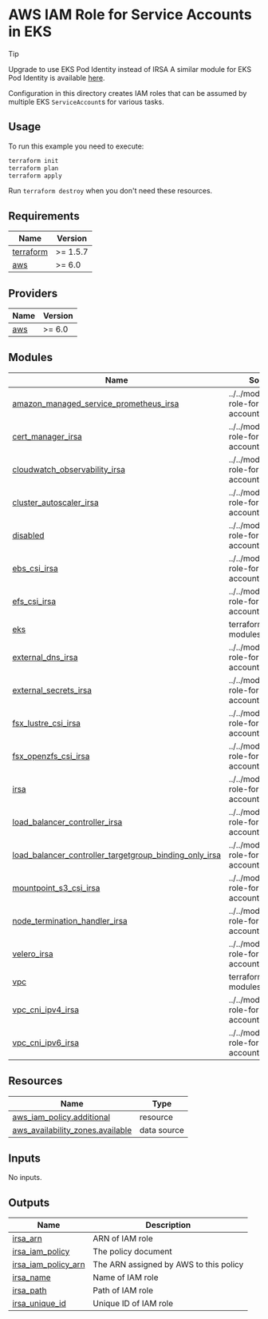 # AWS IAM Role for Service Accounts in EKS

> [!TIP]
> Upgrade to use EKS Pod Identity instead of IRSA
> A similar module for EKS Pod Identity is available [here](https://github.com/terraform-aws-modules/terraform-aws-eks-pod-identity).

Configuration in this directory creates IAM roles that can be assumed by multiple EKS `ServiceAccount`s for various tasks.

## Usage

To run this example you need to execute:

```bash
terraform init
terraform plan
terraform apply
```

Run `terraform destroy` when you don't need these resources.

<!-- BEGIN_TF_DOCS -->
## Requirements

| Name | Version |
|------|---------|
| <a name="requirement_terraform"></a> [terraform](#requirement\_terraform) | >= 1.5.7 |
| <a name="requirement_aws"></a> [aws](#requirement\_aws) | >= 6.0 |

## Providers

| Name | Version |
|------|---------|
| <a name="provider_aws"></a> [aws](#provider\_aws) | >= 6.0 |

## Modules

| Name | Source | Version |
|------|--------|---------|
| <a name="module_amazon_managed_service_prometheus_irsa"></a> [amazon\_managed\_service\_prometheus\_irsa](#module\_amazon\_managed\_service\_prometheus\_irsa) | ../../modules/iam-role-for-service-accounts | n/a |
| <a name="module_cert_manager_irsa"></a> [cert\_manager\_irsa](#module\_cert\_manager\_irsa) | ../../modules/iam-role-for-service-accounts | n/a |
| <a name="module_cloudwatch_observability_irsa"></a> [cloudwatch\_observability\_irsa](#module\_cloudwatch\_observability\_irsa) | ../../modules/iam-role-for-service-accounts | n/a |
| <a name="module_cluster_autoscaler_irsa"></a> [cluster\_autoscaler\_irsa](#module\_cluster\_autoscaler\_irsa) | ../../modules/iam-role-for-service-accounts | n/a |
| <a name="module_disabled"></a> [disabled](#module\_disabled) | ../../modules/iam-role-for-service-accounts | n/a |
| <a name="module_ebs_csi_irsa"></a> [ebs\_csi\_irsa](#module\_ebs\_csi\_irsa) | ../../modules/iam-role-for-service-accounts | n/a |
| <a name="module_efs_csi_irsa"></a> [efs\_csi\_irsa](#module\_efs\_csi\_irsa) | ../../modules/iam-role-for-service-accounts | n/a |
| <a name="module_eks"></a> [eks](#module\_eks) | terraform-aws-modules/eks/aws | ~> 21.0 |
| <a name="module_external_dns_irsa"></a> [external\_dns\_irsa](#module\_external\_dns\_irsa) | ../../modules/iam-role-for-service-accounts | n/a |
| <a name="module_external_secrets_irsa"></a> [external\_secrets\_irsa](#module\_external\_secrets\_irsa) | ../../modules/iam-role-for-service-accounts | n/a |
| <a name="module_fsx_lustre_csi_irsa"></a> [fsx\_lustre\_csi\_irsa](#module\_fsx\_lustre\_csi\_irsa) | ../../modules/iam-role-for-service-accounts | n/a |
| <a name="module_fsx_openzfs_csi_irsa"></a> [fsx\_openzfs\_csi\_irsa](#module\_fsx\_openzfs\_csi\_irsa) | ../../modules/iam-role-for-service-accounts | n/a |
| <a name="module_irsa"></a> [irsa](#module\_irsa) | ../../modules/iam-role-for-service-accounts | n/a |
| <a name="module_load_balancer_controller_irsa"></a> [load\_balancer\_controller\_irsa](#module\_load\_balancer\_controller\_irsa) | ../../modules/iam-role-for-service-accounts | n/a |
| <a name="module_load_balancer_controller_targetgroup_binding_only_irsa"></a> [load\_balancer\_controller\_targetgroup\_binding\_only\_irsa](#module\_load\_balancer\_controller\_targetgroup\_binding\_only\_irsa) | ../../modules/iam-role-for-service-accounts | n/a |
| <a name="module_mountpoint_s3_csi_irsa"></a> [mountpoint\_s3\_csi\_irsa](#module\_mountpoint\_s3\_csi\_irsa) | ../../modules/iam-role-for-service-accounts | n/a |
| <a name="module_node_termination_handler_irsa"></a> [node\_termination\_handler\_irsa](#module\_node\_termination\_handler\_irsa) | ../../modules/iam-role-for-service-accounts | n/a |
| <a name="module_velero_irsa"></a> [velero\_irsa](#module\_velero\_irsa) | ../../modules/iam-role-for-service-accounts | n/a |
| <a name="module_vpc"></a> [vpc](#module\_vpc) | terraform-aws-modules/vpc/aws | ~> 6.0 |
| <a name="module_vpc_cni_ipv4_irsa"></a> [vpc\_cni\_ipv4\_irsa](#module\_vpc\_cni\_ipv4\_irsa) | ../../modules/iam-role-for-service-accounts | n/a |
| <a name="module_vpc_cni_ipv6_irsa"></a> [vpc\_cni\_ipv6\_irsa](#module\_vpc\_cni\_ipv6\_irsa) | ../../modules/iam-role-for-service-accounts | n/a |

## Resources

| Name | Type |
|------|------|
| [aws_iam_policy.additional](https://registry.terraform.io/providers/hashicorp/aws/latest/docs/resources/iam_policy) | resource |
| [aws_availability_zones.available](https://registry.terraform.io/providers/hashicorp/aws/latest/docs/data-sources/availability_zones) | data source |

## Inputs

No inputs.

## Outputs

| Name | Description |
|------|-------------|
| <a name="output_irsa_arn"></a> [irsa\_arn](#output\_irsa\_arn) | ARN of IAM role |
| <a name="output_irsa_iam_policy"></a> [irsa\_iam\_policy](#output\_irsa\_iam\_policy) | The policy document |
| <a name="output_irsa_iam_policy_arn"></a> [irsa\_iam\_policy\_arn](#output\_irsa\_iam\_policy\_arn) | The ARN assigned by AWS to this policy |
| <a name="output_irsa_name"></a> [irsa\_name](#output\_irsa\_name) | Name of IAM role |
| <a name="output_irsa_path"></a> [irsa\_path](#output\_irsa\_path) | Path of IAM role |
| <a name="output_irsa_unique_id"></a> [irsa\_unique\_id](#output\_irsa\_unique\_id) | Unique ID of IAM role |
<!-- END_TF_DOCS -->
